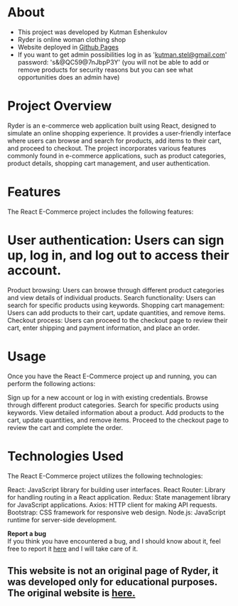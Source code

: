 # About
- This project was developed by Kutman Eshenkulov
- Ryder is online woman clothing shop
- Website deployed in [Github Pages](https://kut-man.github.io/ryder/)
- If you want to get admin possibilities log in as 'kutman.stel@gmail.com' password: 's&@QC59@7nJbpP3Y' (you will not be able to add or remove products for security reasons but you can see what opportunities does an admin have)

# Project Overview
Ryder is an e-commerce web application built using React, designed to simulate an online shopping experience. It provides a user-friendly interface where users can browse and search for products, add items to their cart, and proceed to checkout. The project incorporates various features commonly found in e-commerce applications, such as product categories, product details, shopping cart management, and user authentication.


# Features
The React E-Commerce project includes the following features:

# User authentication: Users can sign up, log in, and log out to access their account.
Product browsing: Users can browse through different product categories and view details of individual products.
Search functionality: Users can search for specific products using keywords.
Shopping cart management: Users can add products to their cart, update quantities, and remove items.
Checkout process: Users can proceed to the checkout page to review their cart, enter shipping and payment information, and place an order.


# Usage
Once you have the React E-Commerce project up and running, you can perform the following actions:

Sign up for a new account or log in with existing credentials.
Browse through different product categories.
Search for specific products using keywords.
View detailed information about a product.
Add products to the cart, update quantities, and remove items.
Proceed to the checkout page to review the cart and complete the order.


# Technologies Used
The React E-Commerce project utilizes the following technologies:

React: JavaScript library for building user interfaces.
React Router: Library for handling routing in a React application.
Redux: State management library for JavaScript applications.
Axios: HTTP client for making API requests.
Bootstrap: CSS framework for responsive web design.
Node.js: JavaScript runtime for server-side development.

**Report a bug** <br>
 If you think you have encountered a bug, and I should know about it, feel free to report it [here](https://t.me/kut_man) and I will take care of it.


## This website is not an original page of Ryder, it was developed only for educational purposes. The original website is [here.](https://ryderlabel.com/)
